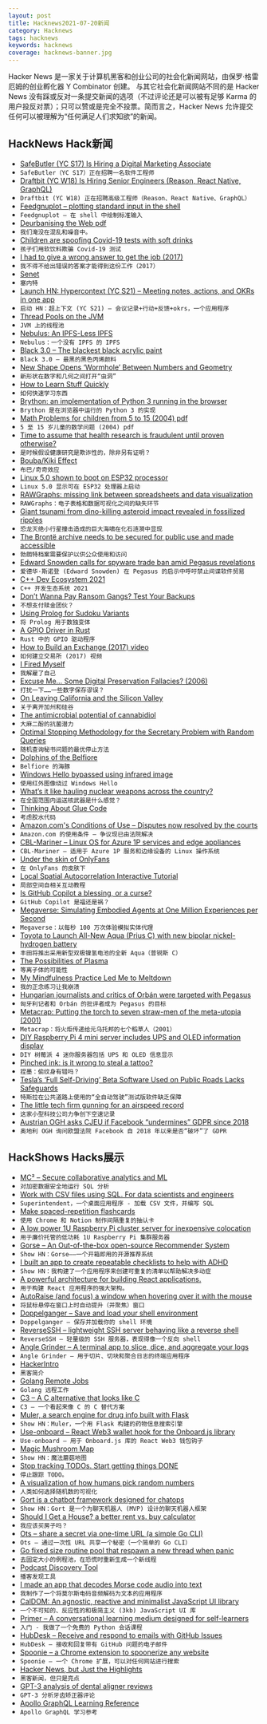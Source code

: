 ```yaml
---
layout: post
title: Hacknews2021-07-20新闻
category: Hacknews
tags: hacknews
keywords: hacknews
coverage: hacknews-banner.jpg
---
```


Hacker News 是一家关于计算机黑客和创业公司的社会化新闻网站，由保罗·格雷厄姆的创业孵化器 Y Combinator 创建。
与其它社会化新闻网站不同的是 Hacker News 没有踩或反对一条提交新闻的选项（不过评论还是可以被有足够 Karma 的用户投反对票）；只可以赞或是完全不投票。简而言之，Hacker News 允许提交任何可以被理解为“任何满足人们求知欲”的新闻。

## HackNews Hack新闻


- [SafeButler (YC S17) Is Hiring a Digital Marketing Associate](https://www.safebutler.com/careers)
- `SafeButler（YC S17）正在招聘一名软件工程师`
- [Draftbit (YC W18) Is Hiring Senior Engineers (Reason, React Native, GraphQL)](https://www.ycombinator.com/companies/draftbit/jobs/Fj0Gn7Y8I-senior-software-engineer)
- `Draftbit (YC W18) 正在招聘高级工程师（Reason、React Native、GraphQL）`
- [Feedgnuplot – plotting standard input in the shell](https://github.com/dkogan/feedgnuplot/)
- `Feedgnuplot – 在 shell 中绘制标准输入`
- [Deurbanising the Web pdf](https://lab6.com/0)
- `我们淹没在混乱和噪音中。`
- [Children are spoofing Covid-19 tests with soft drinks](https://www.bbc.com/future/article/20210705-how-children-are-spoofing-covid-19-tests-with-soft-drinks)
- `孩子们用软饮料欺骗 Covid-19 测试`
- [I had to give a wrong answer to get the job (2017)](https://dewitters.com/i-had-to-give-a-wrong-answer-to-get-the-job/)
- `我不得不给出错误的答案才能得到这份工作（2017）`
- [Senet](https://en.wikipedia.org/wiki/Senet)
- `塞内特`
- [Launch HN: Hypercontext (YC S21) – Meeting notes, actions, and OKRs in one app](item?id=27882350)
- `启动 HN：超上下文 (YC S21) – 会议记录+行动+反馈+okrs，一个应用程序`
- [Thread Pools on the JVM](https://gist.github.com/djspiewak/46b543800958cf61af6efa8e072bfd5c)
- `JVM 上的线程池`
- [Nebulus: An IPFS-Less IPFS](https://nebulus.dev)
- `Nebulus：一个没有 IPFS 的 IPFS`
- [Black 3.0 – The blackest black acrylic paint](https://culturehustle.com/products/black-3-0-the-worlds-blackest-black-acrylic-paint-150ml)
- `Black 3.0 – 最黑的黑色丙烯颜料`
- [New Shape Opens ‘Wormhole’ Between Numbers and Geometry](https://www.quantamagazine.org/with-a-new-shape-mathematicians-link-geometry-and-numbers-20210719/)
- `新形状在数字和几何之间打开“虫洞”`
- [How to Learn Stuff Quickly](https://www.joshwcomeau.com/blog/how-to-learn-stuff-quickly/)
- `如何快速学习东西`
- [Brython: an implementation of Python 3 running in the browser](https://github.com/brython-dev/brython)
- `Brython 是在浏览器中运行的 Python 3 的实现`
- [Math Problems for children from 5 to 15 (2004) pdf](https://www.imaginary.org/sites/default/files/taskbook_arnold_en_0.pdf)
- `5 至 15 岁儿童的数学问题 (2004) pdf`
- [Time to assume that health research is fraudulent until proven otherwise?](https://blogs.bmj.com/bmj/2021/07/05/time-to-assume-that-health-research-is-fraudulent-until-proved-otherwise/)
- `是时候假设健康研究是欺诈性的，除非另有证明？`
- [Bouba/Kiki Effect](https://en.wikipedia.org/wiki/Bouba/kiki_effect)
- `布巴/奇奇效应`
- [Linux 5.0 shown to boot on ESP32 processor](https://www.cnx-software.com/2021/07/18/linux-5-0-esp32-processor/)
- `Linux 5.0 显示可在 ESP32 处理器上启动`
- [RAWGraphs: missing link between spreadsheets and data visualization](https://rawgraphs.io/)
- `RAWGraphs：电子表格和数据可视化之间的缺失环节`
- [Giant tsunami from dino-killing asteroid impact revealed in fossilized ripples](https://www.sciencemag.org/news/2021/07/giant-tsunami-dino-killing-asteroid-impact-revealed-fossilized-megaripples)
- `恐龙灭绝小行星撞击造成的巨大海啸在化石涟漪中显现`
- [The Brontë archive needs to be secured for public use and made accessible](https://hyperallergic.com/660668/the-bronte-archive-needs-to-be-secured-for-public-use-and-made-accessible/)
- `勃朗特档案需要保护以供公众使用和访问`
- [Edward Snowden calls for spyware trade ban amid Pegasus revelations](https://www.theguardian.com/news/2021/jul/19/edward-snowden-calls-spyware-trade-ban-pegasus-revelations)
- `爱德华·斯诺登 (Edward Snowden) 在 Pegasus 的启示中呼吁禁止间谍软件贸易`
- [C++ Dev Ecosystem 2021](https://www.jetbrains.com/lp/devecosystem-2021/cpp/)
- `C++ 开发生态系统 2021`
- [Don’t Wanna Pay Ransom Gangs? Test Your Backups](https://krebsonsecurity.com/2021/07/dont-wanna-pay-ransom-gangs-test-your-backups/)
- `不想支付赎金团伙？`
- [Using Prolog for Sudoku Variants](http://dstrohmaier.com/sudoku-prolog/)
- `将 Prolog 用于数独变体`
- [A GPIO Driver in Rust](https://lwn.net/Articles/863459/)
- `Rust 中的 GPIO 驱动程序`
- [How to Build an Exchange (2017) video](https://blog.janestreet.com/how-to-build-an-exchange/)
- `如何建立交易所 (2017) 视频`
- [I Fired Myself](https://www.bryanjohnson.co/articles/i-fired-myself)
- `我解雇了自己`
- [Excuse Me… Some Digital Preservation Fallacies? (2006)](http://www.ariadne.ac.uk/issue/46/rusbridge/)
- `打扰一下……一些数字保存谬误？ `
- [On Leaving California and the Silicon Valley](https://bartwronski.com/2021/06/28/on-leaving-california-and-the-silicon-valley/)
- `关于离开加州和硅谷`
- [The antimicrobial potential of cannabidiol](https://www.nature.com/articles/s42003-020-01530-y)
- `大麻二酚的抗菌潜力`
- [Optimal Stopping Methodology for the Secretary Problem with Random Queries](https://arxiv.org/abs/2107.07513)
- `随机查询秘书问题的最优停止方法`
- [Dolphins of the Belfiore](https://www.historytoday.com/archive/natural-histories/dolphins-belfiore)
- `Belfiore 的海豚`
- [Windows Hello bypassed using infrared image](https://therecord.media/windows-hello-bypassed-using-infrared-image/)
- `使用红外图像绕过 Windows Hello`
- [What’s it like hauling nuclear weapons across the country?](https://www.freightwaves.com/news/whats-it-like-hauling-nuclear-weapons-across-the-country)
- `在全国范围内运送核武器是什么感觉？`
- [Thinking About Glue Code](https://www.oreilly.com/radar/thinking-about-glue)
- `考虑胶水代码`
- [Amazon.com's Conditions of Use – Disputes now resolved by the courts](https://www.amazon.com/gp/help/customer/display.html?nodeId=GLSBYFE9MGKKQXXM)
- `Amazon.com 的使用条件 – 争议现已由法院解决`
- [CBL-Mariner – Linux OS for Azure 1P services and edge appliances](https://github.com/microsoft/CBL-Mariner)
- `CBL-Mariner – 适用于 Azure 1P 服务和边缘设备的 Linux 操作系统`
- [Under the skin of OnlyFans](https://www.bbc.com/news/uk-57269939)
- `在 OnlyFans 的皮肤下`
- [Local Spatial Autocorrelation Interactive Tutorial](https://observablehq.com/@michelleeesi/local-spatial-autocorrelation-interactive-tutorial)
- `局部空间自相关互动教程`
- [Is GitHub Copilot a blessing, or a curse?](https://www.fast.ai/2021/07/19/copilot/)
- `GitHub Copilot 是福还是祸？`
- [Megaverse: Simulating Embodied Agents at One Million Experiences per Second](https://www.megaverse.info/)
- `Megaverse：以每秒 100 万次体验模拟实体代理`
- [Toyota to Launch All-New Aqua (Prius C) with new bipolar nickel-hydrogen battery](https://global.toyota/en/newsroom/toyota/35584064.html)
- `丰田将推出采用新型双极镍氢电池的全新 Aqua（普锐斯 C）`
- [The Possibilities of Plasma](https://drexel.edu/engineering/news-events/news/archive/2021/January/the-possibilities-of-plasma/)
- `等离子体的可能性`
- [My Mindfulness Practice Led Me to Meltdown](https://danlawton.substack.com/p/when-buddhism-goes-bad)
- `我的正念练习让我崩溃`
- [Hungarian journalists and critics of Orbán were targeted with Pegasus](https://telex.hu/direkt36/2021/07/19/pegasus-nso-hungary-viktor-orban-cyberweapon)
- `匈牙利记者和 Orbán 的批评者成为 Pegasus 的目标`
- [Metacrap: Putting the torch to seven straw-men of the meta-utopia (2001)](https://people.well.com/user/doctorow/metacrap.htm)
- `Metacrap：将火炬传递给元乌托邦的七个稻草人（2001）`
- [DIY Raspberry Pi 4 mini server includes UPS and OLED information display](https://www.cnx-software.com/2021/07/13/diy-raspberry-pi-4-mini-server-includes-ups-and-oled-information-display/)
- `DIY 树莓派 4 迷你服务器包括 UPS 和 OLED 信息显示`
- [Pinched ink: is it wrong to steal a tattoo?](https://www.theguardian.com/fashion/2021/jul/19/pinched-ink-is-it-wrong-to-steal-a-tattoo)
- `捏墨：偷纹身有错吗？`
- [Tesla’s ‘Full Self-Driving’ Beta Software Used on Public Roads Lacks Safeguards](https://www.consumerreports.org/car-safety/tesla-full-self-driving-beta-software-lacks-safeguards-a6698414036/)
- `特斯拉在公共道路上使用的“全自动驾驶”测试版软件缺乏保障`
- [The little tech firm gunning for an airspeed record](https://www.bbc.co.uk/news/business-57747128)
- `这家小型科技公司力争创下空速记录`
- [Austrian OGH asks CJEU if Facebook “undermines” GDPR since 2018](https://noyb.eu/en/breaking-austrian-ogh-asks-cjeu-if-facebook-undermines-gdpr-2018)
- `奥地利 OGH 询问欧盟法院 Facebook 自 2018 年以来是否“破坏”了 GDPR`


## HackShows Hacks展示

- [ MC² – Secure collaborative analytics and ML](https://github.com/mc2-project/mc2)
- `对加密数据安全地运行 SQL 分析`
- [ Work with CSV files using SQL. For data scientists and engineers](https://superintendent.app/)
- `Superintendent，一个桌面应用程序 - 加载 CSV 文件，并编写 SQL`
- [ Make spaced-repetition flashcards](https://zorbi.cards)
- `使用 Chrome 和 Notion 制作间隔重复的抽认卡`
- [ A low power 1U Raspberry Pi cluster server for inexpensive colocation](https://github.com/pawl/raspberry-pi-1u-server)
- `用于廉价托管的低功耗 1U Raspberry Pi 集群服务器`
- [ Gorse – An Out-of-the-box open-source Recommender System](https://gorse.io/)
- `Show HN：Gorse——一个开箱即用的开源推荐系统`
- [ I built an app to create repeatable checklists to help with ADHD](https://checkyourlist.app/)
- `Show HN：我构建了一个应用程序来创建可重复的清单以帮助解决多动症`
- [ A powerful architecture for building React applications.](https://github.com/alan2207/bulletproof-react)
- `用于构建 React 应用程序的强大架构。`
- [ AutoRaise (and focus) a window when hovering over it with the mouse](https://github.com/sbmpost/AutoRaise)
- `将鼠标悬停在窗口上时自动提升（并聚焦）窗口`
- [ Doppelganger – Save and load your shell environment](https://github.com/witchard/doppelganger)
- `Doppelganger – 保存并加载你的 shell 环境`
- [ ReverseSSH – lightweight SSH server behaving like a reverse shell](https://github.com/Fahrj/reverse-ssh)
- `ReverseSSH – 轻量级的 SSH 服务器，表现得像一个反向 shell`
- [ Angle Grinder – A terminal app to slice, dice, and aggregate your logs](https://github.com/rcoh/angle-grinder)
- `Angle Grinder – 用于切片、切块和聚合日志的终端应用程序`
- [ HackerIntro](https://hackerintro.com)
- `黑客简介`
- [ Golang Remote Jobs](https://golangjob.xyz/jobs/remote-ok)
- `Golang 远程工作`
- [ C3 – A C alternative that looks like C](https://github.com/c3lang/c3c)
- `C3 – 一个看起来像 C 的 C 替代方案`
- [ Muler, a search engine for drug info built with Flask](http://muler.pythonanywhere.com/)
- `Show HN：Muler，一个用 Flask 构建的药物信息搜索引擎`
- [ Use-onboard – React Web3 wallet hook for the Onboard.js library](https://github.com/talentlessguy/use-onboard)
- `Use-onboard – 用于 Onboard.js 库的 React Web3 钱包钩子`
- [ Magic Mushroom Map](https://www.magicmushroommap.com/)
- `Show HN：魔法蘑菇地图`
- [ Stop tracking TODOs. Start getting things DONE](https://donel.ist/)
- `停止跟踪 TODO。`
- [ A visualization of how humans pick random numbers](https://www.humanrandomness.com/?hn)
- `人类如何选择随机数的可视化`
- [ Gort is a chatbot framework designed for chatops](https://github.com/getgort/gort)
- `Show HN：Gort 是一个为聊天机器人 (MVP) 设计的聊天机器人框架`
- [ Should I Get a House? a better rent vs. buy calculator](https://shouldigetahouse.com/)
- `我应该买房子吗？ `
- [ Ots – share a secret via one-time URL (a simple Go CLI)](https://github.com/sniptt-official/ots-cli)
- `Ots – 通过一次性 URL 共享一个秘密（一个简单的 Go CLI）`
- [ Go fixed size routine pool that respawn a new thread when panic](https://github.com/git-hulk/routines)
- `去固定大小的例程池，在恐慌时重新生成一个新线程`
- [ Podcast Discovery Tool](https://rephonic.com/discover)
- `播客发现工具`
- [ I made an app that decodes Morse code audio into text](https://github.com/ggerganov/ggmorse)
- `我制作了一个将莫尔斯电码音频解码为文本的应用程序`
- [ CalDOM: An agnostic, reactive and minimalist JavaScript UI library](https://caldom.org)
- `一个不可知的、反应性的和极简主义 (3kb) JavaScript UI 库`
- [ Primer – A conversational learning medium designed for self-learners](https://primerlabs.io/)
- `入门 - 我做了一个免费的 Python 会话课程`
- [ HubDesk – Receive and respond to emails with GitHub Issues](https://hubdesk.io/)
- `HubDesk – 接收和回复带有 GitHub 问题的电子邮件`
- [ Spoonie – a Chrome extension to spoonerize any website](https://github.com/postmalloc/spoonie)
- `Spoonie – 一个 Chrome 扩展，可以对任何网站进行搜索`
- [ Hacker News, but Just the Highlights](https://rohanphadte.github.io/hacker-news-highlights/)
- `黑客新闻，但只是亮点`
- [ GPT-3 analysis of dental aligner reviews](https://reviews.newmouth.com/)
- `GPT-3 分析牙齿矫正器评论`
- [ Apollo GraphQL Learning Reference](https://icarus.bradwoods.io/)
- `Apollo GraphQL 学习参考`

